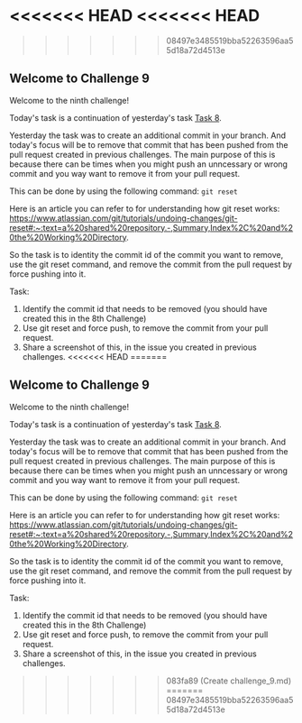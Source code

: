 <<<<<<< HEAD
<<<<<<< HEAD
=======
>>>>>>> 08497e3485519bba52263596aa55d18a72d4513e
## Welcome to Challenge 9

Welcome to the ninth challenge! 

Today's task is a continuation of yesterday's task [Task 8](https://github.com/scaleracademy/scaler-september-open-source-challenge/blob/main/Challenges/challenge_8.md?plain=1).

Yesterday the task was to create an additional commit in your branch. And today's focus will be to remove that commit that has been pushed from the pull request created in previous challenges. The main purpose of this is because there can be times when you might push an unncessary or wrong commit and you way want to remove it from your pull request. 

This can be done by using the following command: ``git reset``

Here is an article you can refer to for understanding how git reset works: https://www.atlassian.com/git/tutorials/undoing-changes/git-reset#:~:text=a%20shared%20repository.-,Summary,Index%2C%20and%20the%20Working%20Directory.

So the task is to identity the commit id of the commit you want to remove, use the git reset command, and remove the commit from the pull request by force pushing into it. 


Task: 
1. Identify the commit id that needs to be removed (you should have created this in the 8th Challenge)
2. Use git reset and force push, to remove the commit from your pull request. 
3. Share a screenshot of this, in the issue you created in previous challenges. 
<<<<<<< HEAD
=======
## Welcome to Challenge 9

Welcome to the ninth challenge! 

Today's task is a continuation of yesterday's task [Task 8](https://github.com/scaleracademy/scaler-september-open-source-challenge/blob/main/Challenges/challenge_8.md?plain=1).

Yesterday the task was to create an additional commit in your branch. And today's focus will be to remove that commit that has been pushed from the pull request created in previous challenges. The main purpose of this is because there can be times when you might push an unncessary or wrong commit and you way want to remove it from your pull request. 

This can be done by using the following command: ``git reset``

Here is an article you can refer to for understanding how git reset works: https://www.atlassian.com/git/tutorials/undoing-changes/git-reset#:~:text=a%20shared%20repository.-,Summary,Index%2C%20and%20the%20Working%20Directory.

So the task is to identity the commit id of the commit you want to remove, use the git reset command, and remove the commit from the pull request by force pushing into it. 


Task: 
1. Identify the commit id that needs to be removed (you should have created this in the 8th Challenge)
2. Use git reset and force push, to remove the commit from your pull request. 
3. Share a screenshot of this, in the issue you created in previous challenges. 
>>>>>>> 083fa89 (Create challenge_9.md)
=======
>>>>>>> 08497e3485519bba52263596aa55d18a72d4513e

